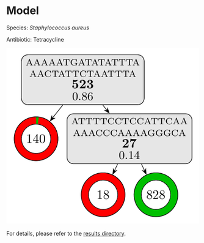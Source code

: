 
# Model

Species: *Staphylococcus aureus*

Antibiotic: Tetracycline

<a href="./model.pdf"><img src="./model.png" /></a>

For details, please refer to the [results directory](../../../../../results/cart_b/staphylococcus%20aureus/tetracycline/repeat_2/).


